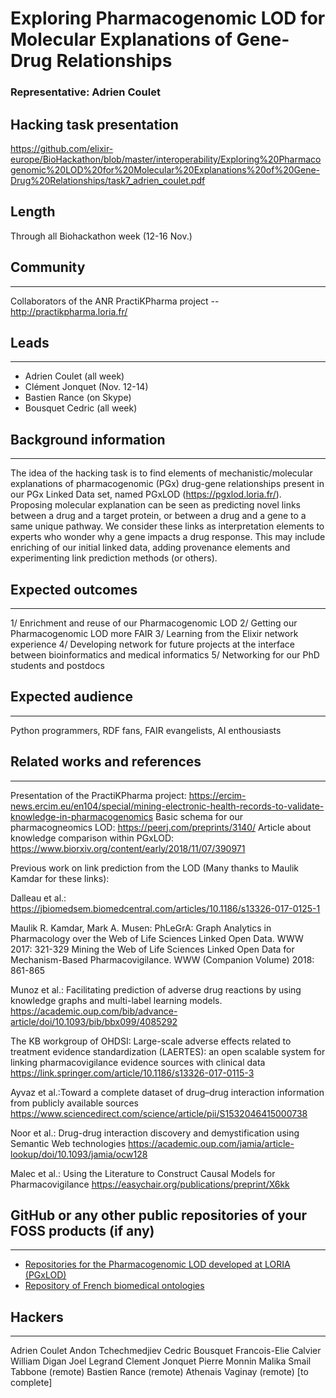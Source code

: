 # Exploring Pharmacogenomic LOD for Molecular Explanations of Gene-Drug Relationships

### Representative: Adrien Coulet

## Hacking task presentation
https://github.com/elixir-europe/BioHackathon/blob/master/interoperability/Exploring%20Pharmacogenomic%20LOD%20for%20Molecular%20Explanations%20of%20Gene-Drug%20Relationships/task7_adrien_coulet.pdf

## Length
Through all Biohackathon week (12-16 Nov.)

## Community
---

Collaborators of the ANR PractiKPharma project -- http://practikpharma.loria.fr/

## Leads
---
- Adrien Coulet (all week)
- Clément Jonquet (Nov. 12-14)
- Bastien Rance (on Skype)
- Bousquet Cedric (all week)

## Background information
---
The idea of the hacking task is to find elements of mechanistic/molecular explanations of pharmacogenomic (PGx) drug-gene relationships present in our PGx Linked Data set, named PGxLOD (https://pgxlod.loria.fr/). 
Proposing molecular explanation can be seen as predicting novel links between a drug and a target protein, or between a drug and a gene to a same unique pathway. 
We consider these links as interpretation elements to experts who wonder why a gene impacts a drug response. 
This may include enriching of our initial linked data, adding provenance elements and experimenting link prediction methods (or others).

## Expected outcomes
---

1/ Enrichment and reuse of our Pharmacogenomic LOD
2/ Getting our Pharmacogenomic LOD more FAIR
3/ Learning from the Elixir network experience
4/ Developing network for future projects at the interface between bioinformatics and medical informatics
5/ Networking for our PhD students and postdocs

## Expected audience
---

Python programmers, RDF fans, FAIR evangelists, AI enthousiasts


## Related works and references
---

Presentation of the PractiKPharma project:
https://ercim-news.ercim.eu/en104/special/mining-electronic-health-records-to-validate-knowledge-in-pharmacogenomics
Basic schema for our pharmacogneomics LOD:
https://peerj.com/preprints/3140/
Article about knowledge comparison within PGxLOD:
https://www.biorxiv.org/content/early/2018/11/07/390971

Previous work on link prediction from the LOD (Many thanks to Maulik Kamdar for these links):

  Dalleau et al.: https://jbiomedsem.biomedcentral.com/articles/10.1186/s13326-017-0125-1

  Maulik R. Kamdar, Mark A. Musen:
  PhLeGrA: Graph Analytics in Pharmacology over the Web of Life Sciences Linked Open Data. WWW 2017: 321-329
  Mining the Web of Life Sciences Linked Open Data for Mechanism-Based Pharmacovigilance. WWW (Companion Volume) 2018: 861-865
  
  Munoz et al.: Facilitating prediction of adverse drug reactions by using knowledge graphs and multi-label learning models.   
  https://academic.oup.com/bib/advance-article/doi/10.1093/bib/bbx099/4085292

  The KB workgroup of OHDSI: Large-scale adverse effects related to treatment evidence standardization (LAERTES): an open scalable system 
  for linking pharmacovigilance evidence sources with clinical data
  https://link.springer.com/article/10.1186/s13326-017-0115-3
  
  Ayvaz et al.:Toward a complete dataset of drug–drug interaction information from publicly available sources 
  https://www.sciencedirect.com/science/article/pii/S1532046415000738

  Noor et al.: Drug-drug interaction discovery and demystification using Semantic Web technologies
  https://academic.oup.com/jamia/article-lookup/doi/10.1093/jamia/ocw128
  
  Malec et al.: Using the Literature to Construct Causal Models for Pharmacovigilance
  https://easychair.org/publications/preprint/X6kk

## GitHub or any other public repositories of your FOSS products (if any)
---

- [Repositories for the Pharmacogenomic LOD developed at LORIA (PGxLOD)](https://gitlab.inria.fr/pgxlod/)
- [Repository of French biomedical ontologies](http://bioportal.lirmm.fr/)

## Hackers
---

Adrien Coulet
Andon Tchechmedjiev
Cedric Bousquet
Francois-Elie Calvier
William Digan
Joel Legrand
Clement Jonquet
Pierre Monnin
Malika Smail Tabbone (remote)
Bastien Rance (remote)
Athenais Vaginay (remote)
[to complete]


